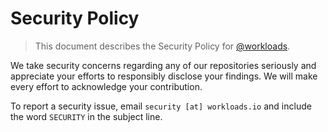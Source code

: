 # Security Policy

> This document describes the Security Policy for [@workloads](https://github.com/workloads).

We take security concerns regarding any of our repositories seriously and appreciate your efforts to responsibly disclose your findings. We will make every effort to acknowledge your contribution.

To report a security issue, email `security [at] workloads.io` and include the word `SECURITY` in the subject line.
